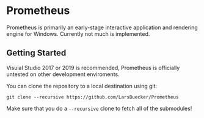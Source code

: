 # Prometheus
Prometheus is primarily an early-stage interactive application and rendering engine for Windows. Currently not much is implemented.

## Getting Started
Visuial Studio 2017 or 2019 is recommended, Prometheus is officially untested on other development enviroments.

You can clone the repository to a local destination using git:

`git clone --recursive https://github.com/LarsBuecker/Prometheus`

Make sure that you do a `--recursive` clone to fetch all of the submodules!

